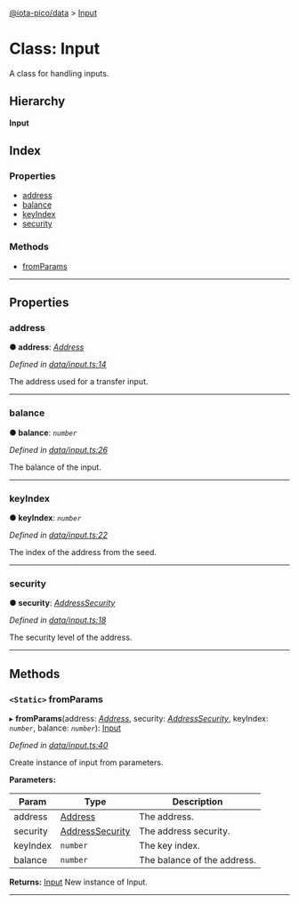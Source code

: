 [@iota-pico/data](../README.md) > [Input](../classes/input.md)

# Class: Input

A class for handling inputs.

## Hierarchy

**Input**

## Index

### Properties

* [address](input.md#address)
* [balance](input.md#balance)
* [keyIndex](input.md#keyindex)
* [security](input.md#security)

### Methods

* [fromParams](input.md#fromparams)

---

## Properties

<a id="address"></a>

###  address

**● address**: *[Address](address.md)*

*Defined in [data/input.ts:14](https://github.com/iota-pico/data/blob/de666e2/src/data/input.ts#L14)*

The address used for a transfer input.

___
<a id="balance"></a>

###  balance

**● balance**: *`number`*

*Defined in [data/input.ts:26](https://github.com/iota-pico/data/blob/de666e2/src/data/input.ts#L26)*

The balance of the input.

___
<a id="keyindex"></a>

###  keyIndex

**● keyIndex**: *`number`*

*Defined in [data/input.ts:22](https://github.com/iota-pico/data/blob/de666e2/src/data/input.ts#L22)*

The index of the address from the seed.

___
<a id="security"></a>

###  security

**● security**: *[AddressSecurity](../enums/addresssecurity.md)*

*Defined in [data/input.ts:18](https://github.com/iota-pico/data/blob/de666e2/src/data/input.ts#L18)*

The security level of the address.

___

## Methods

<a id="fromparams"></a>

### `<Static>` fromParams

▸ **fromParams**(address: *[Address](address.md)*, security: *[AddressSecurity](../enums/addresssecurity.md)*, keyIndex: *`number`*, balance: *`number`*): [Input](input.md)

*Defined in [data/input.ts:40](https://github.com/iota-pico/data/blob/de666e2/src/data/input.ts#L40)*

Create instance of input from parameters.

**Parameters:**

| Param | Type | Description |
| ------ | ------ | ------ |
| address | [Address](address.md) |  The address. |
| security | [AddressSecurity](../enums/addresssecurity.md) |  The address security. |
| keyIndex | `number` |  The key index. |
| balance | `number` |  The balance of the address. |

**Returns:** [Input](input.md)
New instance of Input.

___

